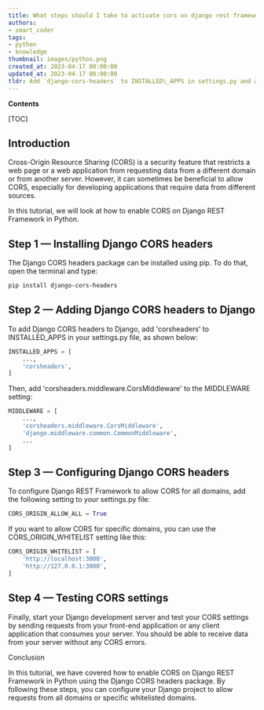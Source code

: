 ```yaml
---
title: What steps should I take to activate cors on django rest framework?
authors:
- smart_coder
tags:
- python
- knowledge
thumbnail: images/python.png
created_at: 2023-04-17 00:00:00
updated_at: 2023-04-17 00:00:00
tldr: Add `django-cors-headers` to INSTALLED\_APPS in settings.py and add `corsheaders.middleware.CorsMiddleware` and `corsheaders` to MIDDLEWARE in settings.py.
---
```


**Contents**

[TOC]

## Introduction

Cross-Origin Resource Sharing (CORS) is a security feature that restricts a web page or a web application from requesting data from a different domain or from another server. However, it can sometimes be beneficial to allow CORS, especially for developing applications that require data from different sources.

In this tutorial, we will look at how to enable CORS on Django REST Framework in Python.

## Step 1 — Installing Django CORS headers

The Django CORS headers package can be installed using pip. To do that, open the terminal and type:

```bash
pip install django-cors-headers
```

## Step 2 — Adding Django CORS headers to Django

To add Django CORS headers to Django, add 'corsheaders' to INSTALLED_APPS in your settings.py file, as shown below:

```python
INSTALLED_APPS = [
    ...,
    'corsheaders',
]
```

Then, add 'corsheaders.middleware.CorsMiddleware' to the MIDDLEWARE setting:

```python
MIDDLEWARE = [
    ...,
    'corsheaders.middleware.CorsMiddleware',
    'django.middleware.common.CommonMiddleware',
    ...
]
```

## Step 3 — Configuring Django CORS headers

To configure Django REST Framework to allow CORS for all domains, add the following setting to your settings.py file:

```python
CORS_ORIGIN_ALLOW_ALL = True
```

If you want to allow CORS for specific domains, you can use the CORS_ORIGIN_WHITELIST setting like this:

```python
CORS_ORIGIN_WHITELIST = [
    'http://localhost:3000',
    'http://127.0.0.1:3000',
]
```

## Step 4 — Testing CORS settings

Finally, start your Django development server and test your CORS settings by sending requests from your front-end application or any client application that consumes your server. You should be able to receive data from your server without any CORS errors.

Conclusion

In this tutorial, we have covered how to enable CORS on Django REST Framework in Python using the Django CORS headers package. By following these steps, you can configure your Django project to allow requests from all domains or specific whitelisted domains.

